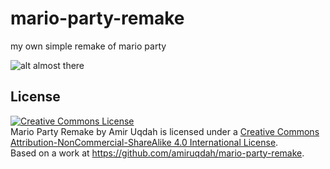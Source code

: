 # mario-party-remake
my own simple remake of mario party

![alt](http://i.imgur.com/rp9JpMG.gif)
almost there


## License
<a rel="license" href="http://creativecommons.org/licenses/by-nc-sa/4.0/"><img alt="Creative Commons License" style="border-width:0" src="https://i.creativecommons.org/l/by-nc-sa/4.0/88x31.png" /></a><br /><span xmlns:dct="http://purl.org/dc/terms/" href="http://purl.org/dc/dcmitype/InteractiveResource" property="dct:title" rel="dct:type">Mario Party Remake</span> by <span xmlns:cc="http://creativecommons.org/ns#" property="cc:attributionName">Amir Uqdah</span> is licensed under a <a rel="license" href="http://creativecommons.org/licenses/by-nc-sa/4.0/">Creative Commons Attribution-NonCommercial-ShareAlike 4.0 International License</a>.<br />Based on a work at <a xmlns:dct="http://purl.org/dc/terms/" href="https://github.com/amiruqdah/mario-party-remake" rel="dct:source">https://github.com/amiruqdah/mario-party-remake</a>.
